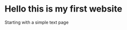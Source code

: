 <!DOCTYPE html>

<html>
<head><title>
<title>N00d Site</title>
<link rel="stylesheet" href="styles.css">
</head>
<body>
	

<h1>Hello this is my first website</h1>
<p>Starting with a simple text page</p>



</body>	
</html>
